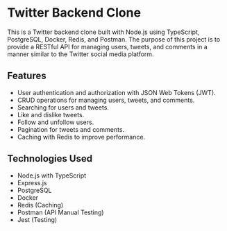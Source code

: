 # Twitter Backend Clone

This is a Twitter backend clone built with Node.js using TypeScript, PostgreSQL, Docker, Redis, and Postman. The purpose of this project is to provide a RESTful API for managing users, tweets, and comments in a manner similar to the Twitter social media platform.

## Features

* User authentication and authorization with JSON Web Tokens (JWT).
* CRUD operations for managing users, tweets, and comments.
* Searching for users and tweets.
* Like and dislike tweets.
* Follow and unfollow users.
* Pagination for tweets and comments.
* Caching with Redis to improve performance.

## Technologies Used

* Node.js with TypeScript
* Express.js
* PostgreSQL
* Docker
* Redis (Caching)
* Postman (API Manual Testing)
* Jest (Testing)
